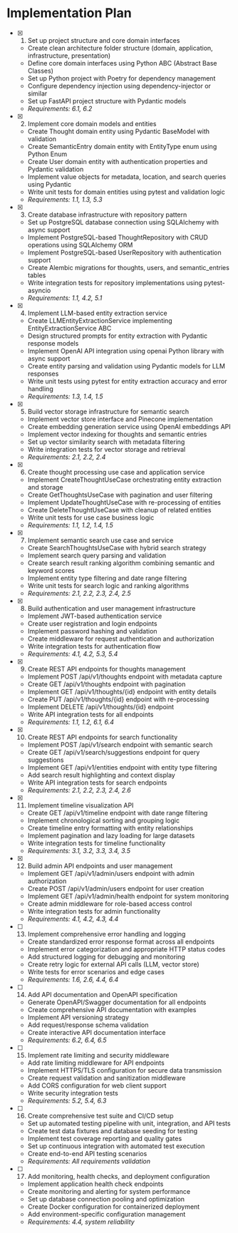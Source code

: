 # Implementation Plan

- [x] 1. Set up project structure and core domain interfaces
  - Create clean architecture folder structure (domain, application, infrastructure, presentation)
  - Define core domain interfaces using Python ABC (Abstract Base Classes)
  - Set up Python project with Poetry for dependency management
  - Configure dependency injection using dependency-injector or similar
  - Set up FastAPI project structure with Pydantic models
  - _Requirements: 6.1, 6.2_

- [x] 2. Implement core domain models and entities
  - Create Thought domain entity using Pydantic BaseModel with validation
  - Create SemanticEntry domain entity with EntityType enum using Python Enum
  - Create User domain entity with authentication properties and Pydantic validation
  - Implement value objects for metadata, location, and search queries using Pydantic
  - Write unit tests for domain entities using pytest and validation logic
  - _Requirements: 1.1, 1.3, 5.3_

- [x] 3. Create database infrastructure with repository pattern
  - Set up PostgreSQL database connection using SQLAlchemy with async support
  - Implement PostgreSQL-based ThoughtRepository with CRUD operations using SQLAlchemy ORM
  - Implement PostgreSQL-based UserRepository with authentication support
  - Create Alembic migrations for thoughts, users, and semantic_entries tables
  - Write integration tests for repository implementations using pytest-asyncio
  - _Requirements: 1.1, 4.2, 5.1_

- [x] 4. Implement LLM-based entity extraction service
  - Create LLMEntityExtractionService implementing EntityExtractionService ABC
  - Design structured prompts for entity extraction with Pydantic response models
  - Implement OpenAI API integration using openai Python library with async support
  - Create entity parsing and validation using Pydantic models for LLM responses
  - Write unit tests using pytest for entity extraction accuracy and error handling
  - _Requirements: 1.3, 1.4, 1.5_

- [x] 5. Build vector storage infrastructure for semantic search
  - Implement vector store interface and Pinecone implementation
  - Create embedding generation service using OpenAI embeddings API
  - Implement vector indexing for thoughts and semantic entries
  - Set up vector similarity search with metadata filtering
  - Write integration tests for vector storage and retrieval
  - _Requirements: 2.1, 2.2, 2.4_

- [x] 6. Create thought processing use case and application service
  - Implement CreateThoughtUseCase orchestrating entity extraction and storage
  - Create GetThoughtsUseCase with pagination and user filtering
  - Implement UpdateThoughtUseCase with re-processing of entities
  - Create DeleteThoughtUseCase with cleanup of related entities
  - Write unit tests for use case business logic
  - _Requirements: 1.1, 1.2, 1.4, 1.5_

- [x] 7. Implement semantic search use case and service
  - Create SearchThoughtsUseCase with hybrid search strategy
  - Implement search query parsing and validation
  - Create search result ranking algorithm combining semantic and keyword scores
  - Implement entity type filtering and date range filtering
  - Write unit tests for search logic and ranking algorithms
  - _Requirements: 2.1, 2.2, 2.3, 2.4, 2.5_

- [x] 8. Build authentication and user management infrastructure
  - Implement JWT-based authentication service
  - Create user registration and login endpoints
  - Implement password hashing and validation
  - Create middleware for request authentication and authorization
  - Write integration tests for authentication flow
  - _Requirements: 4.1, 4.2, 5.3, 5.4_

- [x] 9. Create REST API endpoints for thoughts management
  - Implement POST /api/v1/thoughts endpoint with metadata capture
  - Create GET /api/v1/thoughts endpoint with pagination
  - Implement GET /api/v1/thoughts/{id} endpoint with entity details
  - Create PUT /api/v1/thoughts/{id} endpoint with re-processing
  - Implement DELETE /api/v1/thoughts/{id} endpoint
  - Write API integration tests for all endpoints
  - _Requirements: 1.1, 1.2, 6.1, 6.4_

- [x] 10. Create REST API endpoints for search functionality
  - Implement POST /api/v1/search endpoint with semantic search
  - Create GET /api/v1/search/suggestions endpoint for query suggestions
  - Implement GET /api/v1/entities endpoint with entity type filtering
  - Add search result highlighting and context display
  - Write API integration tests for search endpoints
  - _Requirements: 2.1, 2.2, 2.3, 2.4, 2.6_

- [x] 11. Implement timeline visualization API
  - Create GET /api/v1/timeline endpoint with date range filtering
  - Implement chronological sorting and grouping logic
  - Create timeline entry formatting with entity relationships
  - Implement pagination and lazy loading for large datasets
  - Write integration tests for timeline functionality
  - _Requirements: 3.1, 3.2, 3.3, 3.4, 3.5_

- [x] 12. Build admin API endpoints and user management
  - Implement GET /api/v1/admin/users endpoint with admin authorization
  - Create POST /api/v1/admin/users endpoint for user creation
  - Implement GET /api/v1/admin/health endpoint for system monitoring
  - Create admin middleware for role-based access control
  - Write integration tests for admin functionality
  - _Requirements: 4.1, 4.2, 4.3, 4.4_

- [ ] 13. Implement comprehensive error handling and logging
  - Create standardized error response format across all endpoints
  - Implement error categorization and appropriate HTTP status codes
  - Add structured logging for debugging and monitoring
  - Create retry logic for external API calls (LLM, vector store)
  - Write tests for error scenarios and edge cases
  - _Requirements: 1.6, 2.6, 4.4, 6.4_

- [ ] 14. Add API documentation and OpenAPI specification
  - Generate OpenAPI/Swagger documentation for all endpoints
  - Create comprehensive API documentation with examples
  - Implement API versioning strategy
  - Add request/response schema validation
  - Create interactive API documentation interface
  - _Requirements: 6.2, 6.4, 6.5_

- [ ] 15. Implement rate limiting and security middleware
  - Add rate limiting middleware for API endpoints
  - Implement HTTPS/TLS configuration for secure data transmission
  - Create request validation and sanitization middleware
  - Add CORS configuration for web client support
  - Write security integration tests
  - _Requirements: 5.2, 5.4, 6.3_

- [ ] 16. Create comprehensive test suite and CI/CD setup
  - Set up automated testing pipeline with unit, integration, and API tests
  - Create test data fixtures and database seeding for testing
  - Implement test coverage reporting and quality gates
  - Set up continuous integration with automated test execution
  - Create end-to-end API testing scenarios
  - _Requirements: All requirements validation_

- [ ] 17. Add monitoring, health checks, and deployment configuration
  - Implement application health check endpoints
  - Create monitoring and alerting for system performance
  - Set up database connection pooling and optimization
  - Create Docker configuration for containerized deployment
  - Add environment-specific configuration management
  - _Requirements: 4.4, system reliability_